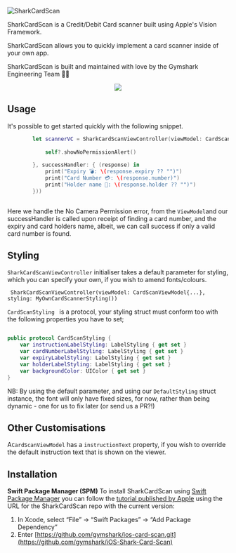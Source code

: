 ![SharkCardScan](https://i.ibb.co/LtzKMZ0/Screenshot-2021-05-03-at-21-51-58.png)

SharkCardScan is a Credit/Debit Card scanner built using Apple's Vision Framework.

SharkCardScan allows you to quickly implement a card scanner inside of your own app. 

SharkCardScan is built and maintained with love by the Gymshark Engineering Team 💙📱



<p align="center">
  <img src="image_example.gif">
</p>





## Usage

It's possible to get started quickly with the following snippet.

```swift
        let scannerVC = SharkCardScanViewController(viewModel: CardScanViewModel(noPermissionAction: { [weak self] in
            
            self?.showNoPermissionAlert()
            
        }, successHandler: { (response) in
            print("Expiry 💣: \(response.expiry ?? "")")
            print("Card Number 💳: \(response.number)")
            print("Holder name 🕺: \(response.holder ?? "")")
        }))
        
```

Here we handle the No Camera Permission error, from the `ViewModel`and our successHandler is called upon receipt of finding a card number, and the expiry and card holders name, albeit, we can call success if only a valid card number is found.

## Styling

`SharkCardScanViewController` initialiser takes a default parameter for styling, which you can specify your own, if you wish to amend fonts/colours.

``` SharkCardScanViewController(viewModel: CardScanViewModel{...}, styling: MyOwnCardScannerStyling())```

`CardScanStyling ` is a protocol, your styling struct must conform too with the following properties you have to set;

```swift

public protocol CardScanStyling {
    var instructionLabelStyling: LabelStyling { get set }
    var cardNumberLabelStyling: LabelStyling { get set }
    var expiryLabelStyling: LabelStyling { get set }
    var holderLabelStyling: LabelStyling { get set }
    var backgroundColor: UIColor { get set }
}

```

NB: By using the default parameter, and using our `DefaultStyling` struct instance, the font will only have fixed sizes, for now, rather than being dynamic - one for us to fix later (or send us a PR?!)



## Other Customisations

A`CardScanViewModel` has a `instructionText` property, if you wish to override the default instruction text that is shown on the viewer.



## Installation
**Swift Package Manager (SPM)**
To install SharkCardScan using [Swift Package Manager](https://github.com/apple/swift-package-manager) you can follow the [tutorial published by Apple](https://developer.apple.com/documentation/xcode/adding_package_dependencies_to_your_app) using the URL for the SharkCardScan repo with the current version:

1.  In Xcode, select “File” → “Swift Packages” → “Add Package Dependency”
2.  Enter [https://github.com/gymshark/ios-card-scan.git](https://github.com/gymshark/iOS-Shark-Card-Scan)
